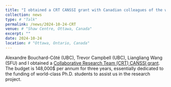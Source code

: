 ```yaml
---
title: "I obtained a CRT CANSSI grant with Canadian colleagues of the west coast."
collection: news
type: # "Talk"
permalink: /news/2024-10-24-CRT
venue: # "Shaw Centre, Ottawa, Canada"
excerpt: ""
date: 2024-10-24
location: # "Ottawa, Ontario, Canada"
---
```


Alexandre Bouchard-Côté (UBC), Trevor Campbell (UBC), Liangliang Wang (SFU) and I obtained a [Collaborative Research Team (CRT) CANSSI grant](https://canssi.ca/story/crt-27/). The budget is 148,000$ per annum for three years, essentially dedicated to the funding of world-class Ph.D. students to assist us in the research project.
